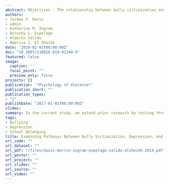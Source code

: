 ```yaml
---
abstract: Objectives - The relationship between bully victimization and depression has been examined extensively with prior research showing long-term cascade of problems stemming from both exposure to victimization and depressive symptomology. However, prior research has failed to consider how protective factors may mitigate these long-term problems. Three theoretical models were tested - the interpersonal risk model, symptom driven model, and transactional model. Methods - The present study employs a novel statistical technique to explore longitudinal reciprocal associations among bullying, depression, and school belonging in a sample of 2177 middle school students in a Midwestern state. We used a model building process to explore the overall association between bully victimization, depression, and school belonging as well as a multi-group model in which models were estimated for boys and girls, separately. Results - In our overall model, results indicated support for both symptom driven and interpersonal risk models. However, we did not find any significant buffering effect of school belonging. In our multi-group model, we found support for a buffering effect of school belonging for girls, but not boys. School belonging buffered long term problems associated with experiences of bully victimization via reductions in depression. Conclusions - Our findings point to the broader concept of school structure being differentially supportive and protective for various demographic groups and the need to consider the entire social ecology of a school when planning and implementing prevention interventions.
authors:
- Jordan P. Davis
- admin
- Katherine M. Ingram
- Dorothy L. Espelage
- Alberto Valido
- America J. El Sheikh
date: "2019-01-01T00:00:00Z"
doi: "10.1007/s10826-019-01340-9"
featured: false
image:
  caption: ''
  focal_point: ""
  preview_only: false
projects: []
publication: '*Psychology of Violence*'
publication_short: ""
publication_types:
- "2"
publishDate: "2017-01-01T00:00:00Z"
slides: 
summary: In the current study, we extend prior research by testing three theoretical frameworks (interpersonal risk model, symptom driven model, transactional model) to understand the associations between bully victimization, depression, and school belonging.
tags:
- Bullying
- Depression
- School Belonging
title: Examining Pathways Between Bully Victimization, Depression, and School Belonging Among Early Adolescents
url_code: ""
url_dataset: ""
url_pdf: "/files/davis-merrin-ingram-espelage-valido-elsheikh-2019.pdf"
url_poster: ""
url_project: ""
url_slides: ""
url_source: ""
url_video: ""
---
```

